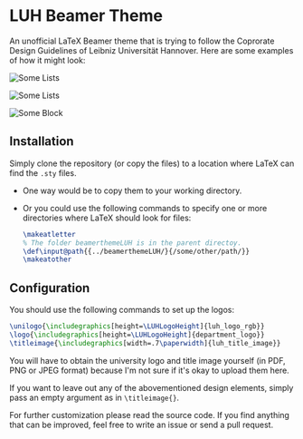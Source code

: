 LUH Beamer Theme
================

An unofficial LaTeX Beamer theme that is trying to follow the Coprorate Design Guidelines of Leibniz Universität Hannover. Here are some examples of how it might look:


![Some Lists][example-0]

![Some Lists][example-1]

![Some Block][example-2]


Installation
------------

Simply clone the repository (or copy the files) to a location where LaTeX can find the `.sty` files.

* One way would be to copy them to your working directory.
* Or you could use the following commands to specify one or more directories where LaTeX should look for files:

  ```latex
  \makeatletter
  % The folder beamerthemeLUH is in the parent directoy.
  \def\input@path{{../beamerthemeLUH/}{/some/other/path/}}
  \makeatother
  ```



Configuration
-------------

You should use the following commands to set up the logos:

```latex
\unilogo{\includegraphics[height=\LUHLogoHeight]{luh_logo_rgb}}
\logo{\includegraphics[height=\LUHLogoHeight]{department_logo}}
\titleimage{\includegraphics[width=.7\paperwidth]{luh_title_image}}
```

You will have to obtain the university logo and title image yourself (in PDF, PNG or JPEG format) because I'm not sure if it's okay to upload them here.

If you want to leave out any of the abovementioned design elements, simply pass an empty argument as in `\titleimage{}`.

For further customization please read the source code. If you find anything that can be improved, feel free to write an issue or send a pull request.

[example-0]: https://raw.github.com/fritzw/beamerthemeLUH/master/example-0.png "Title Page"

[example-1]: https://raw.github.com/fritzw/beamerthemeLUH/master/example-1.png "Some Lists"

[example-2]: https://raw.github.com/fritzw/beamerthemeLUH/master/example-2.png "Some Block"
